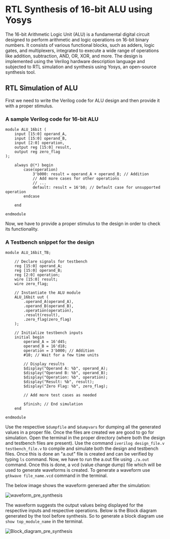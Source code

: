 # RTL Synthesis of 16-bit ALU using Yosys
The 16-bit Arithmetic Logic Unit (ALU) is a fundamental digital circuit designed to perform arithmetic and logic operations on 16-bit binary numbers. It consists of various functional blocks, such as adders, logic gates, and multiplexers, integrated to execute a wide range of operations like addition, subtraction, AND, OR, XOR, and more. The design is implemented using the Verilog hardware description language and subjected to RTL simulation and synthesis using Yosys, an open-source synthesis tool.

## RTL Simulation of ALU
First we need to write the Verilog code for ALU design and then provide it with a proper stimulus. 
### A sample Verilog code for 16-bit ALU 

```
module ALU_16bit (
    input [15:0] operand_A,
    input [15:0] operand_B,
    input [2:0] operation,
    output reg [15:0] result,
    output reg zero_flag
);

    always @(*) begin
        case(operation)
            3'b000: result = operand_A + operand_B; // Addition
            // Add more cases for other operations
            // ...
            default: result = 16'b0; // Default case for unsupported operation
        endcase

    end

endmodule

```

Now, we have to provide a proper stimulus to the design in order to check its functionality.
### A Testbench snippet for the design

```
module ALU_16bit_TB;

    // Declare signals for testbench
    reg [15:0] operand_A;
    reg [15:0] operand_B;
    reg [2:0] operation;
    wire [15:0] result;
    wire zero_flag;

    // Instantiate the ALU module
    ALU_16bit uut (
        .operand_A(operand_A),
        .operand_B(operand_B),
        .operation(operation),
        .result(result),
        .zero_flag(zero_flag)
    );

    // Initialize testbench inputs
    initial begin
        operand_A = 16'd45;
        operand_B = 16'd18;
        operation = 3'b000; // Addition
        #10; // Wait for a few time units

        // Display results
        $display("Operand A: %b", operand_A);
        $display("Operand B: %b", operand_B);
        $display("Operation: %b", operation);
        $display("Result: %b", result);
        $display("Zero Flag: %b", zero_flag);
        
        // Add more test cases as needed

        $finish; // End simulation
    end

endmodule

```
Use the respective `$dumpfile` and `$dumpvars` for dumping all the generated values in a proper file. Once the files are created we are good to go for simulation. Open the terminal in the proper directory (where both the design and testbench files are present). 
Use the command `iverilog design_file.v testbench_file.v` to compile and simulate both the design and testbench files. Once this is done an "a.out" file is created and can be verified by typing `ls` command.
Now, we have to run the a.out file using `./a.out` command. Once this is done, a vcd (value change dump) file which will be used to generate waveforms is created. To generate a waveform use 
`gtkwave file_name.vcd` command in the terminal. 

The below image shows the waveform generaed after the simulation: 

![waveform_pre_synthesis](https://github.com/rohitwhogar/16-bit-ALU-/assets/72391479/da1a83fd-6da2-44fe-8bed-00d50484b8ed)

The waveform suggests the output values being displayed for the respective inputs and respective operations. Below is the Block diagram generated by the tool before synthesis.
So to generate a block diagram use `show top_module_name` in the terminal. 

![Block_diagram_pre_synthesis](https://github.com/rohitwhogar/16-bit-ALU-/assets/72391479/bc887f53-b8e0-4ec8-8ee9-48ea9ba517a9)
